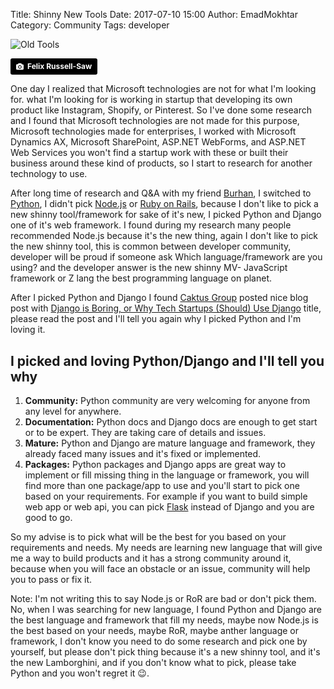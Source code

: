 Title: Shinny New Tools
Date: 2017-07-10 15:00
Author: EmadMokhtar
Category: Community
Tags: developer

![Old Tools]({static}/images/felix-russell-saw-167176.jpg)

<a style="background-color:black;color:white;text-decoration:none;padding:4px 6px;font-family:-apple-system, BlinkMacSystemFont, &quot;San Francisco&quot;, &quot;Helvetica Neue&quot;, Helvetica, Ubuntu, Roboto, Noto, &quot;Segoe UI&quot;, Arial, sans-serif;font-size:12px;font-weight:bold;line-height:1.2;display:inline-block;border-radius:3px;" href="http://unsplash.com/@frsphoto?utm_medium=referral&amp;utm_campaign=photographer-credit&amp;utm_content=creditBadge" target="_blank" rel="noopener noreferrer" title="Download free do whatever you want high-resolution photos from Felix Russell-Saw"><span style="display:inline-block;padding:2px 3px;"><svg xmlns="http://www.w3.org/2000/svg" style="height:12px;width:auto;position:relative;vertical-align:middle;top:-1px;fill:white;" viewBox="0 0 32 32"><title></title><path d="M20.8 18.1c0 2.7-2.2 4.8-4.8 4.8s-4.8-2.1-4.8-4.8c0-2.7 2.2-4.8 4.8-4.8 2.7.1 4.8 2.2 4.8 4.8zm11.2-7.4v14.9c0 2.3-1.9 4.3-4.3 4.3h-23.4c-2.4 0-4.3-1.9-4.3-4.3v-15c0-2.3 1.9-4.3 4.3-4.3h3.7l.8-2.3c.4-1.1 1.7-2 2.9-2h8.6c1.2 0 2.5.9 2.9 2l.8 2.4h3.7c2.4 0 4.3 1.9 4.3 4.3zm-8.6 7.5c0-4.1-3.3-7.5-7.5-7.5-4.1 0-7.5 3.4-7.5 7.5s3.3 7.5 7.5 7.5c4.2-.1 7.5-3.4 7.5-7.5z"></path></svg></span><span style="display:inline-block;padding:2px 3px;">Felix Russell-Saw</span></a>


One day I realized that Microsoft technologies are not for what I'm looking for. what I'm looking for is working in startup that developing its own product like Instagram, Shopify, or Pinterest. So I've done some research and I found that Microsoft technologies are not made for this purpose, Microsoft technologies made for enterprises, I worked with Microsoft Dynamics AX, Microsoft SharePoint, ASP.NET WebForms, and ASP.NET Web Services you won't find a startup work with these or built their business around these kind of products, so I start to research for another technology to use.

After long time of research and Q&A with my friend [Burhan](https://github.com/burhan), I switched to [Python](https://www.python.org/), I didn't pick [Node.js](https://nodejs.org/en/) or [Ruby on Rails](http://rubyonrails.org/), because I don't like to pick a new shinny tool/framework for sake of it's new, I picked Python and Django one of it's web framework. I found during my research many people recommended Node.js because it's the new thing, again I don't like to pick the new shinny tool, this is common between developer community, developer will be proud if someone ask Which language/framework are you using? and the developer answer is the new shinny MV- JavaScript framework or Z lang the best programming language on planet.

After I picked Python and Django I found [Caktus Group](https://www.caktusgroup.com/) posted nice blog post with [Django is Boring, or Why Tech Startups (Should) Use Django](https://www.caktusgroup.com/blog/2016/12/14/django-boring-or-why-tech-startups-should-use-django/) title, please read the post and I'll tell you again why I picked Python and I'm loving it.

## I picked and loving Python/Django and I'll tell you why

1. **Community:** Python community are very welcoming for anyone from any level for anywhere.
2. **Documentation:** Python docs and Django docs are enough to get start or to be expert. They are taking care of details and issues.
3. **Mature:** Python and Django are mature language and framework, they already faced many issues and it's fixed or implemented.
4. **Packages:** Python packages and Django apps are great way to implement or fill missing thing in the language or framework, you will find more than one package/app to use and you'll start to pick one based on your requirements. For example if you want to build simple web app or web api, you can pick [Flask](http://flask.pocoo.org/) instead of Django and you are good to go.

So my advise is to pick what will be the best for you based on your requirements and needs. My needs are learning new language that will give me a way to build products and it has a strong community around it, because when you will face an obstacle or an issue, community will help you to pass or fix it.

Note: I'm not writing this to say Node.js or RoR are bad or don't pick them. No, when I was searching for new language, I found Python and Django are the best language and framework that fill my needs, maybe now Node.js is the best based on your needs, maybe RoR, maybe anther language or framework, I don't know you need to do some research and pick one by yourself, but please don't pick thing because it's a new shinny tool, and it's the new Lamborghini, and if you don't know what to pick, please take Python and you won't regret it 😉.

